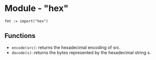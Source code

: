 # Module - "hex"

```golang
fmt := import("hex")
```

## Functions

- `encode(src)`: returns the hexadecimal encoding of src.
- `decode(s)`: returns the bytes represented by the hexadecimal string s.
